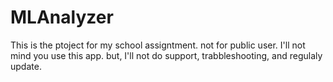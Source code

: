 # MLAnalyzer
This is the ptoject for my school assigntment. not for public user. I'll not mind you use this app. but, I'll not do support, trabbleshooting, and regulaly update.
